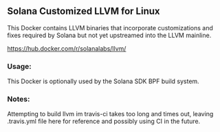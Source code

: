 ## Solana Customized LLVM for Linux

This Docker contains LLVM binaries that incorporate customizations and fixes required
by Solana but not yet upstreamed into the LLVM mainline.

https://hub.docker.com/r/solanalabs/llvm/

### Usage:

This Docker is optionally used by the Solana SDK BPF build system.

### Notes:

Attempting to build llvm im travis-ci takes too long and times out, leaving .travis.yml file here for reference and possibly using CI in the future.

